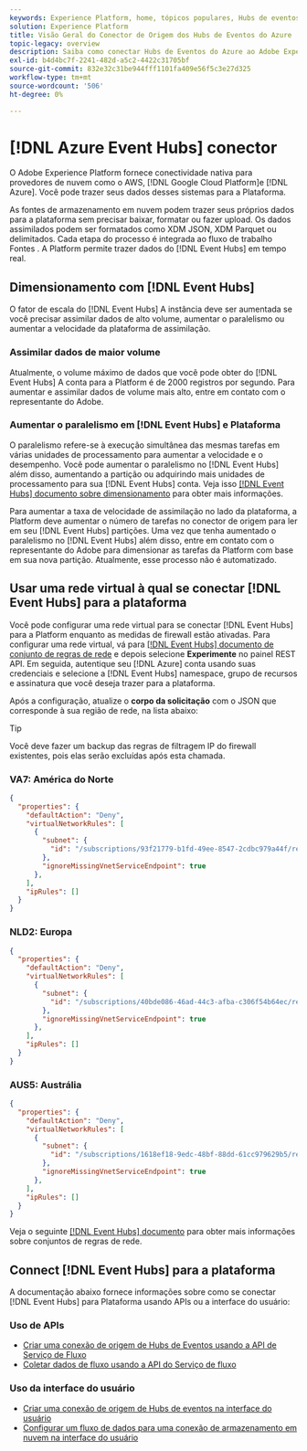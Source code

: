 ```yaml
---
keywords: Experience Platform, home, tópicos populares, Hubs de eventos do Azure, Hubs de eventos do azure, Hubs de eventos, Hubs de eventos
solution: Experience Platform
title: Visão Geral do Conector de Origem dos Hubs de Eventos do Azure
topic-legacy: overview
description: Saiba como conectar Hubs de Eventos do Azure ao Adobe Experience Platform usando APIs ou a interface do usuário.
exl-id: b4d4bc7f-2241-482d-a5c2-4422c31705bf
source-git-commit: 832e32c31be944fff1101fa409e56f5c3e27d325
workflow-type: tm+mt
source-wordcount: '506'
ht-degree: 0%

---
```



# [!DNL Azure Event Hubs] conector

O Adobe Experience Platform fornece conectividade nativa para provedores de nuvem como o AWS, [!DNL Google Cloud Platform]e [!DNL Azure]. Você pode trazer seus dados desses sistemas para a Plataforma.

As fontes de armazenamento em nuvem podem trazer seus próprios dados para a plataforma sem precisar baixar, formatar ou fazer upload. Os dados assimilados podem ser formatados como XDM JSON, XDM Parquet ou delimitados. Cada etapa do processo é integrada ao fluxo de trabalho Fontes . A Platform permite trazer dados do [!DNL Event Hubs] em tempo real.

## Dimensionamento com [!DNL Event Hubs]

O fator de escala do [!DNL Event Hubs] A instância deve ser aumentada se você precisar assimilar dados de alto volume, aumentar o paralelismo ou aumentar a velocidade da plataforma de assimilação.

### Assimilar dados de maior volume

Atualmente, o volume máximo de dados que você pode obter do [!DNL Event Hubs] A conta para a Platform é de 2000 registros por segundo. Para aumentar e assimilar dados de volume mais alto, entre em contato com o representante do Adobe.

### Aumentar o paralelismo em [!DNL Event Hubs] e Plataforma

O paralelismo refere-se à execução simultânea das mesmas tarefas em várias unidades de processamento para aumentar a velocidade e o desempenho. Você pode aumentar o paralelismo no [!DNL Event Hubs] além disso, aumentando a partição ou adquirindo mais unidades de processamento para sua [!DNL Event Hubs] conta. Veja isso [[!DNL Event Hubs] documento sobre dimensionamento](https://docs.microsoft.com/en-us/azure/event-hubs/event-hubs-scalability) para obter mais informações.

Para aumentar a taxa de velocidade de assimilação no lado da plataforma, a Platform deve aumentar o número de tarefas no conector de origem para ler em seu [!DNL Event Hubs] partições. Uma vez que tenha aumentado o paralelismo no [!DNL Event Hubs] além disso, entre em contato com o representante do Adobe para dimensionar as tarefas da Platform com base em sua nova partição. Atualmente, esse processo não é automatizado.

## Usar uma rede virtual à qual se conectar [!DNL Event Hubs] para a plataforma

Você pode configurar uma rede virtual para se conectar [!DNL Event Hubs] para a Platform enquanto as medidas de firewall estão ativadas. Para configurar uma rede virtual, vá para [[!DNL Event Hubs] documento de conjunto de regras de rede](https://docs.microsoft.com/en-us/rest/api/eventhub/preview/namespaces-network-rule-set/create-or-update-network-rule-set#code-try-0) e depois selecione **Experimente** no painel REST API. Em seguida, autentique seu [!DNL Azure] conta usando suas credenciais e selecione a [!DNL Event Hubs] namespace, grupo de recursos e assinatura que você deseja trazer para a plataforma.

Após a configuração, atualize o **corpo da solicitação** com o JSON que corresponde à sua região de rede, na lista abaixo:

>[!TIP]
>
>Você deve fazer um backup das regras de filtragem IP do firewall existentes, pois elas serão excluídas após esta chamada.

### VA7: América do Norte

```json
{
  "properties": {
    "defaultAction": "Deny",
    "virtualNetworkRules": [
      {
        "subnet": {
          "id": "/subscriptions/93f21779-b1fd-49ee-8547-2cdbc979a44f/resourceGroups/ethos_12_prod_va7_network/providers/Microsoft.Network/virtualNetworks/ethos_12_prod_va7_network_10_19_144_0_22/subnets/ethos_12_prod_va7_network_10_19_144_0_22"
        },
        "ignoreMissingVnetServiceEndpoint": true
      },
    ],
    "ipRules": []
  }
}
```

### NLD2: Europa

```json
{
  "properties": {
    "defaultAction": "Deny",
    "virtualNetworkRules": [
      {
        "subnet": {
          "id": "/subscriptions/40bde086-46ad-44c3-afba-c306f54b64ec/resourceGroups/ethos_12_prod_va7_network/providers/Microsoft.Network/virtualNetworks/ethos_12_prod_nld2_network_10_20_40_0_23/subnets/ethos_12_prod_nld2_network_10_20_40_0_23"
        },
        "ignoreMissingVnetServiceEndpoint": true
      },
    ],
    "ipRules": []
  }
}
```

### AUS5: Austrália

```json
{
  "properties": {
    "defaultAction": "Deny",
    "virtualNetworkRules": [
      {
        "subnet": {
          "id": "/subscriptions/1618ef18-9edc-48bf-88dd-61cc979629b5/resourceGroups/ethos_12_prod_aus5_network/providers/Microsoft.Network/virtualNetworks/ethos_12_prod_aus5_network_10_21_116_0_22/subnets/ethos_12_prod_aus5_network_10_21_116_0_22"
        },
        "ignoreMissingVnetServiceEndpoint": true
      },
    ],
    "ipRules": []
  }
}
```

Veja o seguinte [[!DNL Event Hubs] documento](https://docs.microsoft.com/en-us/rest/api/eventhub/preview/namespaces-network-rule-set/create-or-update-network-rule-set) para obter mais informações sobre conjuntos de regras de rede.

## Connect [!DNL Event Hubs] para a plataforma

A documentação abaixo fornece informações sobre como se conectar [!DNL Event Hubs] para Plataforma usando APIs ou a interface do usuário:

### Uso de APIs

- [Criar uma conexão de origem de Hubs de Eventos usando a API de Serviço de Fluxo](../../tutorials/api/create/cloud-storage/eventhub.md)
- [Coletar dados de fluxo usando a API do Serviço de fluxo](../../tutorials/api/collect/streaming.md)

### Uso da interface do usuário

- [Criar uma conexão de origem de Hubs de eventos na interface do usuário](../../tutorials/ui/create/cloud-storage/eventhub.md)
- [Configurar um fluxo de dados para uma conexão de armazenamento em nuvem na interface do usuário](../../tutorials/ui/dataflow/streaming/cloud-storage-streaming.md)

